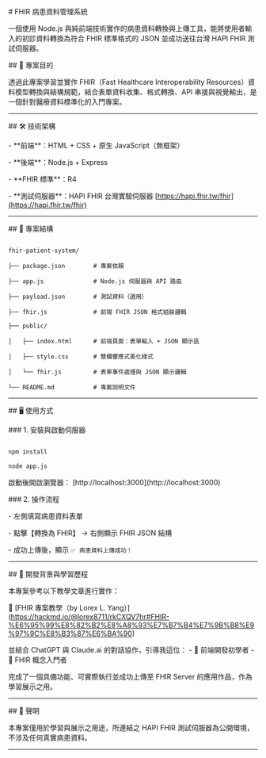 \# FHIR 病患資料管理系統

一個使用 Node.js 與純前端技術實作的病患資料轉換與上傳工具，能將使用者輸入的初診資料轉換為符合 FHIR 標準格式的 JSON 並成功送往台灣 HAPI FHIR 測試伺服器。

\## 📌 專案目的

透過此專案學習並實作 FHIR（Fast Healthcare Interoperability Resources）資料模型轉換與結構規範，結合表單資料收集、格式轉換、API 串接與視覺輸出，是一個針對醫療資料標準化的入門專案。

---

\## 🛠 技術架構

\- \*\*前端\*\*：HTML + CSS + 原生 JavaScript（無框架）

\- \*\*後端\*\*：Node.js + Express

\- \*\*FHIR 標準\*\*：R4

\- \*\*測試伺服器\*\*：HAPI FHIR 台灣實驗伺服器 \[https://hapi.fhir.tw/fhir](https://hapi.fhir.tw/fhir)

---



\## 📂 專案結構



```

fhir-patient-system/

├── package.json        # 專案依賴

├── app.js              # Node.js 伺服器與 API 路由

├── payload.json        # 測試資料（選用）

├── fhir.js             # 前端 FHIR JSON 格式組裝邏輯

├── public/

│   ├── index.html      # 前端頁面：表單輸入 + JSON 顯示區

│   ├── style.css       # 雙欄響應式美化樣式

│   └── fhir.js         # 表單事件處理與 JSON 顯示邏輯

└── README.md           # 專案說明文件

```



---



\## 🖥 使用方式



\### 1. 安裝與啟動伺服器



```bash

npm install

node app.js

```



啟動後開啟瀏覽器： \[http://localhost:3000](http://localhost:3000)



\### 2. 操作流程



\- 左側填寫病患資料表單

\- 點擊【轉換為 FHIR】 → 右側顯示 FHIR JSON 結構

\- 成功上傳後，顯示 `✅ 病患資料上傳成功！`

---
\## 🔧 開發背景與學習歷程

本專案參考以下教學文章進行實作：

📖 \[FHIR 專案教學（by Lorex L. Yang）](https://hackmd.io/@lorex8711/rkCXQV7hr#FHIR-%E6%95%99%E8%82%B2%E8%A8%93%E7%B7%B4%E7%9B%B8%E9%97%9C%E8%B3%87%E6%BA%90)

並結合 ChatGPT 與 Claude.ai 的對話協作，引導我這位：
\- 🔰 前端開發初學者
\- 🔰 FHIR 概念入門者

完成了一個具備功能、可實際執行並成功上傳至 FHIR Server 的應用作品，作為學習展示之用。

---

\## 📝 聲明

本專案僅用於學習與展示之用途，所連結之 HAPI FHIR 測試伺服器為公開環境，不涉及任何真實病患資料。

---
